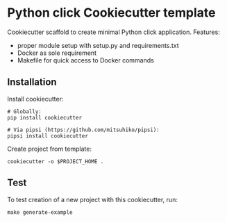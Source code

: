 Python click Cookiecutter template
==================================

Cookiecutter scaffold to create minimal Python click application.
Features:

* proper module setup with setup.py and requirements.txt
* Docker as sole requirement
* Makefile for quick access to Docker commands 


Installation
------------

Install cookiecutter:
```
# Globally:
pip install cookiecutter

# Via pipsi (https://github.com/mitsuhiko/pipsi):
pipsi install cookiecutter
```

Create project from template:
```
cookiecutter -o $PROJECT_HOME .
```

Test
----

To test creation of a new project with this cookiecutter, run:
```
make generate-example
```

